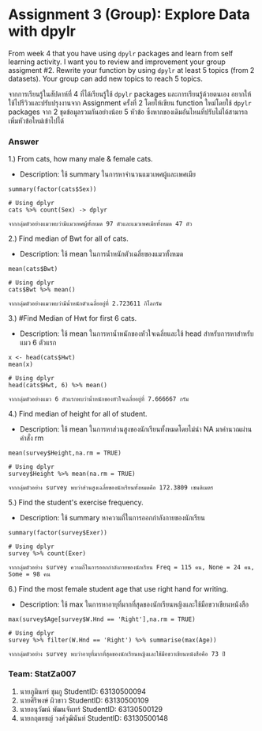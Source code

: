 # Assignment 3 (Group): Explore Data with dpylr

From week 4 that you have using `dpylr` packages and learn from self learning activity. I want you to review and improvement your group assigment #2. Rewrite your function by using `dpylr` at least 5 topics (from 2 datasets). Your group can add new topics to reach 5 topics.

จากการเรียนรู้ในสัปดาห์ที่ 4 ที่ได้เรียนรู้ใช้ `dpylr` packages และการเรียนรู้ด้วยตนเอง อยากให้ใช้ไปรีวิวและปรับปรุงงานจาก Assignment ครั้งที่ 2 โดยให้เขียน function ใหม่โดยใช้ `dpylr` packages จาก 2 ชุดข้อมูลรวมกันอย่างน้อย 5 หัวข้อ ซึ่งหากของเดิมอันไหนที่ปรับไม่ได้สามารถเพิ่มหัวข้อใหม่เข้าไปได้

### Answer

1.) From cats, how many male & female cats.
- Description: ใช้ summary ในการหาจำนวนแมวเพศผู้และเพศเมีย

```{R}
summary(factor(cats$Sex))

# Using dplyr
cats %>% count(Sex) -> dplyr

จากกลุ่มตัวอย่างแมวพบว่ามีแมวเพศผู้ทั้งหมด 97 ตัวและแมวเพศเมียทั้งหมด 47 ตัว
```

2.) Find median of Bwt for all of cats.
- Description: ใช้ mean ในการน้ำหนักตัวเฉลี่ยของแมวทั้งหมด

```{R}
mean(cats$Bwt)

# Using dplyr
cats$Bwt %>% mean()

จากกลุ่มตัวอย่างแมวพบว่ามีน้ำหนักตัวเฉลี่ยอยู่ที่ 2.723611 กิโลกรัม
```

3.) #Find Median of Hwt for first 6 cats.
- Description: ใช้ mean ในการหาน้ำหนักของหัวใจเฉลี่ยและใช้ head สำหรับการหาสำหรับแมว 6 ตัวแรก

```{R}
x <- head(cats$Hwt)
mean(x)

# Using dplyr
head(cats$Hwt, 6) %>% mean()

จากกลุ่มตัวอย่างแมว 6 ตัวแรกพบว่าน้ำหนักของหัวใจเฉลี่ยอยู่ที่ 7.666667 กรัม
```

4.) Find median of height for all of student.
- Description: ใช้ mean ในการหาส่วนสูงของนักเรียนทั้งหมดโดยไม่นำ NA มาคำนวณผ่านคำสั่ง rm

```{R}
mean(survey$Height,na.rm = TRUE)

# Using dplyr
survey$Height %>% mean(na.rm = TRUE)

จากกลุ่มตัวอย่าง survey พบว่าส่วนสูงเฉลี่ยของนักเรียนทั้งหมดคือ 172.3809 เซนติเมตร
```

5.) Find the student's exercise frequency.
- Description: ใช้ summary หาความถี่ในการออกกำลังกายของนักเรียน

```{R}
summary(factor(survey$Exer))

# Using dplyr
survey %>% count(Exer)

จากกลุ่มตัวอย่าง survey ความถี่ในการออกกำลังกายของนักเรียน Freq = 115 คน, None = 24 คน, Some = 98 คน
```

6.) Find the most female student age that use right hand for writing.
- Description: ใช้ max ในการหาอายุที่มากที่สุดของนักเรียนหญิงและใช้มือขวาเขียนหนังสือ

```{R}
max(survey$Age[survey$W.Hnd == 'Right'],na.rm = TRUE)

# Using dplyr
survey %>% filter(W.Hnd == 'Right') %>% summarise(max(Age))

จากกลุ่มตัวอย่าง survey พบว่าอายุที่มากที่สุดของนักเรียนหญิงและใช้มือขวาเขียนหนังสือคือ 73 ปี
```

### Team: StatZa007

1. นายภูมินทร์ ชุมภู StudentID: 63130500094
2. นายศิริพงษ์ ผิวขาว StudentID: 63130500109
3. นายอนุวัฒน์ พัฒนจันทร์ StudentID: 63130500129
4. นายกฤตยชญ์ วงศ์วุฒินันท์ StudentID: 63130500148
